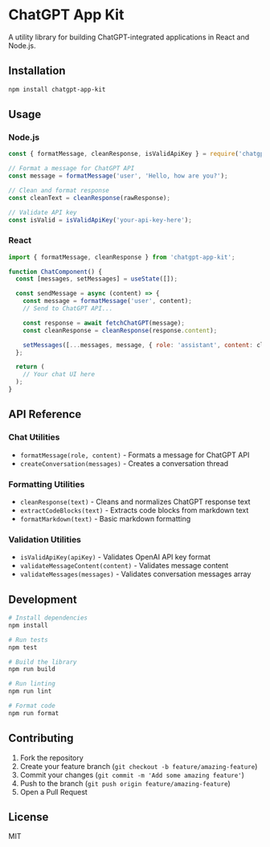 # ChatGPT App Kit

A utility library for building ChatGPT-integrated applications in React and Node.js.

## Installation

```bash
npm install chatgpt-app-kit
```

## Usage

### Node.js

```javascript
const { formatMessage, cleanResponse, isValidApiKey } = require('chatgpt-app-kit');

// Format a message for ChatGPT API
const message = formatMessage('user', 'Hello, how are you?');

// Clean and format response
const cleanText = cleanResponse(rawResponse);

// Validate API key
const isValid = isValidApiKey('your-api-key-here');
```

### React

```jsx
import { formatMessage, cleanResponse } from 'chatgpt-app-kit';

function ChatComponent() {
  const [messages, setMessages] = useState([]);

  const sendMessage = async (content) => {
    const message = formatMessage('user', content);
    // Send to ChatGPT API...

    const response = await fetchChatGPT(message);
    const cleanResponse = cleanResponse(response.content);

    setMessages([...messages, message, { role: 'assistant', content: cleanResponse }]);
  };

  return (
    // Your chat UI here
  );
}
```

## API Reference

### Chat Utilities

- `formatMessage(role, content)` - Formats a message for ChatGPT API
- `createConversation(messages)` - Creates a conversation thread

### Formatting Utilities

- `cleanResponse(text)` - Cleans and normalizes ChatGPT response text
- `extractCodeBlocks(text)` - Extracts code blocks from markdown text
- `formatMarkdown(text)` - Basic markdown formatting

### Validation Utilities

- `isValidApiKey(apiKey)` - Validates OpenAI API key format
- `validateMessageContent(content)` - Validates message content
- `validateMessages(messages)` - Validates conversation messages array

## Development

```bash
# Install dependencies
npm install

# Run tests
npm test

# Build the library
npm run build

# Run linting
npm run lint

# Format code
npm run format
```

## Contributing

1. Fork the repository
2. Create your feature branch (`git checkout -b feature/amazing-feature`)
3. Commit your changes (`git commit -m 'Add some amazing feature'`)
4. Push to the branch (`git push origin feature/amazing-feature`)
5. Open a Pull Request

## License

MIT
